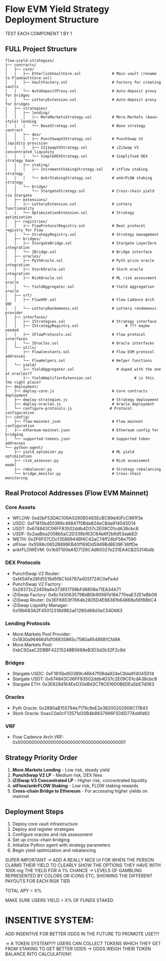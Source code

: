 # Flow EVM Yield Strategy Deployment Structure

TEST EACH COMPONENT 1 BY 1

## FULL Project Structure
```
flow-yield-strategies/
├── contracts/
│   ├── core/
│   │   ├── EtherlinkVaultCore.sol              # Main vault (rename to FlowVaultCore.sol)
│   │   ├── VaultFactory.sol                    # Factory for creating vaults
│   │   └── AutoDepositProxy.sol                # Auto-deposit proxy for bridges
│   │   └── LotteryExtension.sol                # Auto-deposit proxy for bridges
│   ├── strategies/
│   │   ├── lending/
│   │   │   ├── MoreMarketsStrategy.sol         # More.Markets (Aave-style) lending
│   │   │   └── BaseStrategy.sol                # Base strategy contract
│   │   ├── dex/
│   │   │   ├── PunchSwapV2Strategy.sol         # PunchSwap V2 liquidity provision
│   │   │   ├── IZiSwapV3Strategy.sol           # iZiSwap V3 concentrated liquidity
│   │   │   └── SimpleDEXStrategy.sol           # Simplified DEX strategy base
│   │   ├── staking/
│   │   │   ├── IncrementStakingStrategy.sol    # stFlow staking strategy
│   │   │   └── AnkrStakingStrategy.sol         # ankrFLOW staking strategy
│   │   └── bridge/
│   │       └── StargateStrategy.sol            # Cross-chain yield via Stargate
│   ├── extensions/
│   │   ├── LotteryExtension.sol                # Lottery functionality
│   │   └── OptimizationExtension.sol           # Strategy optimization
│   ├── registries/
│   │   ├── FlowProtocolRegistry.sol            # Real protocol registry for Flow
│   │   └── StrategyRegistry.sol                # Strategy management
│   ├── bridges/
│   │   ├── StargateBridge.sol                  # Stargate LayerZero integration
│   │   └── IBridge.sol                         # Bridge interface
│   ├── oracles/
│   │   ├── PythOracle.sol                      # Pyth price oracle integration
│   │   ├── StorkOracle.sol                     # Stork oracle integration
│   │   ├── RiskOracle.sol                      # ML risk assessment oracle
│   │   └── YieldAggregator.sol                 # Yield aggregation oracle
│   ├── vrf/
│   │   ├── FlowVRF.sol                         # Flow Cadence Arch VRF
│   │   └── LotteryRandomness.sol               # Lottery randomness provider
│   ├── interfaces/
│   │   ├── IStrategies.sol                     # Strategy interface
│   │   ├── IStrategyRegistry.sol                     # ??? maybe needed
│   │   ├── IFlowProtocols.sol                  # Flow protocol interfaces
│   │   └── IOracles.sol                        # Oracle interfaces
│   └── utils/
│       ├── FlowConstants.sol                   # Flow EVM protocol addresses
│       └── FlowHelpers.sol                     # Helper functions
│   └── yield/
│       ├── YieldAggregator.sol                   # duped with the one at oracles??
│       ├── YieldAmplifierExtension.sol                   # is this the right place?
├── deployment/
│   ├── deploy-core.js                          # Core contracts deployment
│   ├── deploy-strategies.js                    # Strategy deployment
│   ├── deploy-oracles.js                       # Oracle deployment
│   └── configure-protocols.js                 # Protocol configuration
├── config/
│   ├── flow-mainnet.json                       # Flow mainnet configuration
│   ├── ethereum-mainnet.json                   # Ethereum config for bridging
│   └── supported-tokens.json                   # Supported token addresses
└── python-agent/
    ├── yield_optimizer.py                      # ML yield optimization
    ├── risk_assessor.py                        # Risk assessment model
    ├── rebalancer.py                           # Strategy rebalancing
    └── bridge_monitor.py                       # Cross-chain monitoring
```

## Real Protocol Addresses (Flow EVM Mainnet)

### Core Assets
- WFLOW: 0xd3bF53DAC106A0290B0483EcBC89d40FcC961f3e
- USDC: 0xF1815bd50389c46847f0Bda824eC8da914045D14
- USDT: 0x674843C06FF83502ddb4D37c2E09C01cdA38cbc8
- USDF: 0x2aaBea2058b5aC2D339b163C6Ab6f2b6d53aabED
- WETH: 0x2F6F07CDcf3588944Bf4C42aC74ff24bF56e7590
- stFlow: 0x5598c0652B899EB40f169Dd5949BdBE0BF36ffDe
- ankrFLOWEVM: 0x1b97100eA1D7126C4d60027e231EA4CB25314bdb

### DEX Protocols
- PunchSwap V2 Router: 0xf45AFe28fd5519d5f8C1d4787a4D5f724C0eFa4d
- PunchSwap V2 Factory: 0x29372c22459a4e373851798bFd6808e71EA34A71
- iZiSwap Factory: 0x8c7d3063579BdB0b90997e18A770eaE32E1eBb08
- iZiSwap Router: 0x3EF68D3f7664b2805D4E88381b64868a56f88bC4
- iZiSwap Liquidity Manager: 0x19b683A2F45012318d9B2aE1280d68d3eC54D663

### Lending Protocols
- More.Markets Pool Provider: 0x1830a96466d1d108935865c75B0a9548681Cfd9A
- More.Markets Pool: 0xbC92aaC2DBBF42215248B5688eB3D3d2b32F2c8d

### Bridges
- Stargate USDC: 0xF1815bd50389c46847f0Bda824eC8da914045D14
- Stargate USDT: 0x674843C06FF83502ddb4D37c2E09C01cdA38cbc8
- Stargate ETH: 0x3E628d164EeD30eBd3C78C616D0B6DEa5bE7d063

### Oracles
- Pyth Oracle: 0x2880aB155794e7179c9eE2e38200202908C17B43
- Stork Oracle: 0xacC0a0cF13571d30B4b8637996F5D6D774d4fd62

### VRF
- Flow Cadence Arch VRF: 0x0000000000000000000000010000000000000001

## Strategy Priority Order
1. **More.Markets Lending** - Low risk, steady yield
2. **PunchSwap V2 LP** - Medium risk, DEX fees
3. **iZiSwap V3 Concentrated LP** - Higher risk, concentrated liquidity
4. **stFlow/ankrFLOW Staking** - Low risk, FLOW staking rewards
5. **Cross-chain Bridge to Ethereum** - For accessing higher yields on mainnet

## Deployment Steps
1. Deploy core vault infrastructure
2. Deploy and register strategies
3. Configure oracles and risk assessment
4. Set up cross-chain bridging
5. Initialize Python agent with strategy parameters
6. Begin yield optimization and rebalancing


SUPER IMPORTANT -> ADD A REALLY NICE UI FOR WHEN THE PERSON CLAIMS THEIR YIELD TO CLEARLY SHOW THE OPTIONS THEY HAVE WITH 100X-ing THE YIELD FOR A 1% CHANCE -> LEVELS OF GAMBLING REPRESENTED BY COLORS OR ICONS ETC, SHOWING THE DIFFERENT PAYOUTS FOR EACH RISK TIER

TOTAL APY = X%

MAKE SURE USERS YIELD = X% OF FUNDS STAKED

# INSENTIVE SYSTEM:

ADD INSENTIVE FOR BETTER ODDS IN THE FUTURE TO PROMOTE USE?!? 

-> A TOKEN SYSTEM?!?! USERS CAN COLLECT TOKENS WHICH THEY GET FROM STAKING TO GET BETTER ODDS -> ODDS WEIGH THEIR TOKEN BALANCE INTO CALCULATION!!
